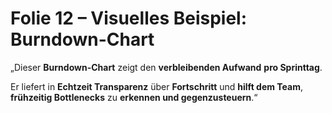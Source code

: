 # Folie 12 – Visuelles Beispiel: Burndown-Chart

„Dieser **Burndown-Chart** zeigt den **verbleibenden Aufwand** **pro Sprint­tag**.

Er liefert in **Echtzeit Transparenz** über **Fortschritt** und **hilft dem Team**, **frühzeitig Bottlenecks** zu **erkennen und gegenzusteuern**.“
